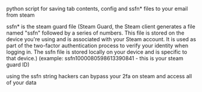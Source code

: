 python script for saving tab contents, config and ssfn* files to your email from steam

ssfn* is the steam guard file (Steam Guard, the Steam client generates a file named "ssfn" followed by a series of numbers. This file is stored on the device you're using and is associated with your Steam account. It is used as part of the two-factor authentication process to verify your identity when logging in. The ssfn file is stored locally on your device and is specific to that device.) (example: ssfn1000080598613390841 - this is your steam guard ID) 

using the ssfn string hackers can bypass your 2fa on steam and access all of your data

